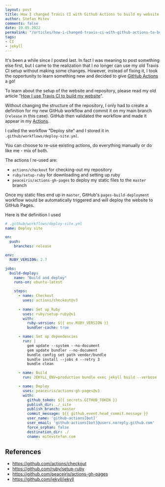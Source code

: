 ```yaml
---
layout: post
title: How I changed Travis CI with Github Actions to build my website
author: Stefan Mitev
comments: false
date: 19.05.2022
permalink: "/articles/how-i-changed-travis-ci-with-github-actions-to-build-my-website"
tags:
- CI
- jekyll
---
```


It's been a while since I posted last. In fact I was meaning to post something else first, but I came to the realization that I no longer can use my old Travis CI setup without making some changes. However, instead of fixing it, I took the opportunity to learn something new and decided to give [GitHub Actions](https://github.com/features/actions) a go!

To learn about the setup of the website and repository, please read my old article "[How I use Travis CI to build my website](https://mitevstefan.com/articles/how-i-use-travis-ci-to-build-my-website)".

Without changing the structure of the repository, I only had to create a definition for my new GitHub workflow and commit it on my main branch (`release` in this case). GitHub then validated the workflow and made it appear in my [Actions](https://github.com/mrmitew/mrmitew.github.io/actions).

I called the workflow "Deploy site" and I stored it in `.github/workflows/deploy-site.yml`. 

You can choose to re-use existing actions, do everything manually or do like me - mix of both.

The actions I re-used are:
- `actions/checkout` for checking-out my repository
- `ruby/setup-ruby` for downloading and setting up ruby
- `peaceiris/actions-gh-pages` to deploy my static files to the `master` branch

Once my static files end up in `master`,  GitHub's `pages-build-deployment` workflow would be automatically triggered and will deploy the website to GitHub Pages.

Here is the definition I used

```yaml
# .github/workflows/deploy-site.yml
name: Deploy site

on:
  push:
    branches: release

env:
  RUBY_VERSION: 2.7

jobs:
  build-deploy:
    name: "Build and deploy"
    runs-on: ubuntu-latest

    steps:
      - name: Checkout
        uses: actions/checkout@v3
      
      - name: Set up Ruby
        uses: ruby/setup-ruby@v1
        with:
          ruby-version: ${{ env.RUBY_VERSION }}
          bundler-cache: true

      - name: Set up dependencies
        run: |
          gem update --system --no-document
          gem update bundler --no-document
          bundle config set path vendor/bundle
          bundle install --jobs 4 --retry 3
          bundle clean

      - name: Build
        run: JEKYLL_ENV=production bundle exec jekyll build --verbose --trace

      - name: Deploy
        uses: peaceiris/actions-gh-pages@v3
        with:
          github_token: ${{ secrets.GITHUB_TOKEN }}
          publish_dir: ./_site
          publish_branch: master
          commit_message: ${{ github.event.head_commit.message }}
          user_name: 'github-actions[bot]'
          user_email: 'github-actions[bot]@users.noreply.github.com'
          force_orphan: false
          destination_dir: ./
          cname: mitevstefan.com
```

## References
- https://github.com/actions/checkout
- https://github.com/ruby/setup-ruby
- https://github.com/peaceiris/actions-gh-pages
- https://github.com/jekyll/jekyll